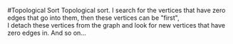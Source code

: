 #Topological Sort
Topological sort. I search for the vertices that have zero edges that go into them, then these vertices can be "first",  
I detach these vertices from the graph and look for new  vertices that have zero edges in. And so on...